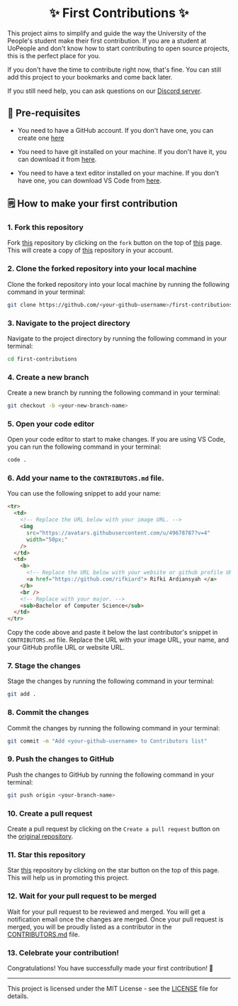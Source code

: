 <h1 align="center">✨ First Contributions ✨</h1>

This project aims to simplify and guide the way the University of the People's student make their first contribution. If you are a student at UoPeople and don't know how to start contributing to open source projects, this is the perfect place for you.

If you don't have the time to contribute right now, that's fine. You can still add this project to your bookmarks and come back later.

If you still need help, you can ask questions on our [Discord server](https://discord.gg/AaQh3mKgvb).

## 📌 Pre-requisites

- You need to have a GitHub account. If you don't have one, you can create one [here](https://github.com/signup)

- You need to have git installed on your machine. If you don't have it, you can download it from [here](https://git-scm.com/downloads).

- You need to have a text editor installed on your machine. If you don't have one, you can download VS Code from [here](https://code.visualstudio.com/download).

## 🗒️ How to make your first contribution

### 1. Fork this repository

Fork [this](https://github.com/uopeople-global/first-contributions) repository by clicking on the `fork` button on the top of [this](https://github.com/uopeople-global/first-contributions) page. This will create a copy of [this](https://github.com/uopeople-global/first-contributions) repository in your account.

### 2. Clone the forked repository into your local machine

Clone the forked repository into your local machine by running the following command in your terminal:

```bash
git clone https://github.com/<your-github-username>/first-contributions.git
```

### 3. Navigate to the project directory

Navigate to the project directory by running the following command in your terminal:

```bash
cd first-contributions
```

### 4. Create a new branch

Create a new branch by running the following command in your terminal:

```bash
git checkout -b <your-new-branch-name>
```

### 5. Open your code editor

Open your code editor to start to make changes. If you are using VS Code, you can run the following command in your terminal:

```bash
code .
```

### 6. Add your name to the `CONTRIBUTORS.md` file.

You can use the following snippet to add your name:

```html
<tr>
  <td>
    <!-- Replace the URL below with your image URL. -->
    <img
      src="https://avatars.githubusercontent.com/u/49678787?v=4"
      width="50px;"
    />
  </td>
  <td>
    <b>
      <!-- Replace the URL below with your website or github profile URL. -->
      <a href="https://github.com/rifkiard"> Rifki Ardiansyah </a>
    </b>
    <br />
    <!-- Replace with your major. -->
    <sub>Bachelor of Computer Science</sub>
  </td>
</tr>
```

Copy the code above and paste it below the last contributor's snippet in `CONTRIBUTORS.md` file. Replace the URL with your image URL, your name, and your GitHub profile URL or website URL.

### 7. Stage the changes

Stage the changes by running the following command in your terminal:

```bash
git add .
```

### 8. Commit the changes

Commit the changes by running the following command in your terminal:

```bash
git commit -m "Add <your-github-username> to Contributors list"
```

### 9. Push the changes to GitHub

Push the changes to GitHub by running the following command in your terminal:

```bash
git push origin <your-branch-name>
```

### 10. Create a pull request

Create a pull request by clicking on the `Create a pull request` button on the [original repository](https://github.com/uopeople-global/first-contributions).

### 11. Star this repository

Star [this](https://github.com/uopeople-global/first-contributions) repository by clicking on the star button on the top of this page. This will help us in promoting this project.

### 12. Wait for your pull request to be merged

Wait for your pull request to be reviewed and merged. You will get a notification email once the changes are merged. Once your pull request is merged, you will be proudly listed as a contributor in the [CONTRIBUTORS.md](https://github.com/uopeople-global/first-contributions/blob/main/CONTRIBUTORS.md) file.

### 13. Celebrate your contribution!

Congratulations! You have successfully made your first contribution! 🎉

---

This project is licensed under the MIT License - see the [LICENSE](https://github.com/uopeople-global/first-contributions/blob/main/LICENSE) file for details.
